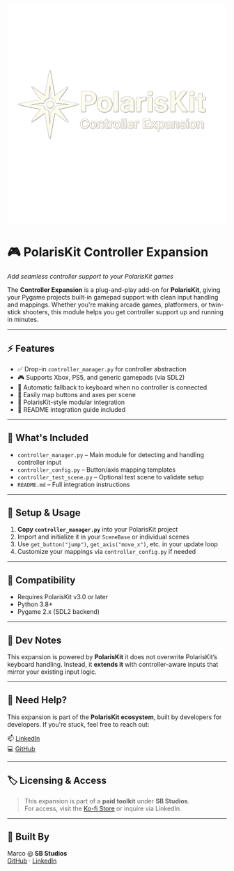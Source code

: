 <p align="center">
  <img src="images/logo.png" width="640" alt="PolarisKit Controller Expansion">
</p>

# 🎮 PolarisKit Controller Expansion  
_Add seamless controller support to your PolarisKit games_

The **Controller Expansion** is a plug-and-play add-on for **PolarisKit**, giving your Pygame projects built-in gamepad support with clean input handling and mappings. Whether you're making arcade games, platformers, or twin-stick shooters, this module helps you get controller support up and running in minutes.

---

## ⚡ Features

- ✅ Drop-in `controller_manager.py` for controller abstraction  
- 🎮 Supports Xbox, PS5, and generic gamepads (via SDL2)  
- 🔁 Automatic fallback to keyboard when no controller is connected  
- 🔧 Easily map buttons and axes per scene  
- 🧱 PolarisKit-style modular integration  
- 📄 README integration guide included  

---

## 📁 What's Included

- `controller_manager.py` – Main module for detecting and handling controller input  
- `controller_config.py` – Button/axis mapping templates  
- `controller_test_scene.py` – Optional test scene to validate setup  
- `README.md` – Full integration instructions  

---

## 🔧 Setup & Usage

1. **Copy `controller_manager.py`** into your PolarisKit project  
2. Import and initialize it in your `SceneBase` or individual scenes  
3. Use `get_button("jump")`, `get_axis("move_x")`, etc. in your update loop  
4. Customize your mappings via `controller_config.py` if needed  

---

## 🧩 Compatibility

- Requires PolarisKit v3.0 or later  
- Python 3.8+  
- Pygame 2.x (SDL2 backend)  

---

## 🧪 Dev Notes

This expansion is powered by **PolarisKit** it does not overwrite PolarisKit’s keyboard handling. Instead, it **extends it** with controller-aware inputs that mirror your existing input logic.

---

## 💬 Need Help?

This expansion is part of the **PolarisKit ecosystem**, built by developers for developers. If you're stuck, feel free to reach out:

📫 [LinkedIn](https://www.linkedin.com/in/marco-a-gonzalez99)  
💻 [GitHub](https://github.com/marcogonzalez99)

---

## 🏷️ Licensing & Access

> This expansion is part of a **paid toolkit** under **SB Studios**.  
> For access, visit the [Ko-fi Store](https://ko-fi.com/sbstudios) or inquire via LinkedIn.

---

## 🧊 Built By

Marco @ **SB Studios**  
[GitHub](https://github.com/marcogonzalez99) · [LinkedIn](https://www.linkedin.com/in/marco-a-gonzalez99)

